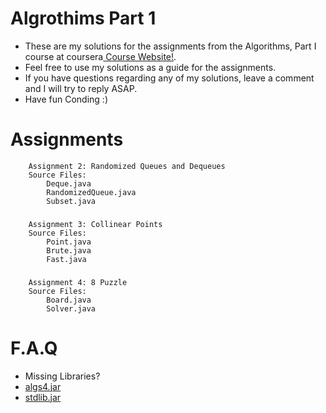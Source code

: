 Algrothims Part 1
======================
-   These are my solutions for the  assignments from the Algorithms, Part I course at coursera[ Course Website!](https://class.coursera.org/algs4partI-006).
-   Feel free to use my solutions as a guide for the assignments. 
-   If you have questions regarding any of my solutions, leave a comment and I will try to reply ASAP.
-   Have fun Conding :)

Assignments
======================

		Assignment 2: Randomized Queues and Dequeues
		Source Files:
			Deque.java
			RandomizedQueue.java
			Subset.java
###
		Assignment 3: Collinear Points
		Source Files:
			Point.java
			Brute.java
			Fast.java
###
		Assignment 4: 8 Puzzle
		Source Files:
			Board.java
			Solver.java
			


F.A.Q
======================
-   Missing Libraries? 
  -   [algs4.jar](http://algs4.cs.princeton.edu/code/algs4.jar)  
  -   [stdlib.jar](http://introcs.cs.princeton.edu/java/stdlib/stdlib.jar)

